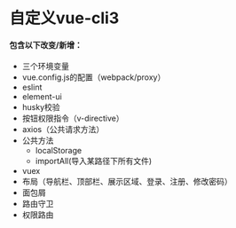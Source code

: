 # 自定义vue-cli3

#### 包含以下改变/新增：
* 三个环境变量
* vue.config.js的配置（webpack/proxy）
* eslint
* element-ui
* husky校验
* 按钮权限指令（v-directive）
* axios（公共请求方法）
* 公共方法
  * localStorage
  * importAll(导入某路径下所有文件)
* vuex
* 布局（导航栏、顶部栏、展示区域、登录、注册、修改密码）
* 面包屑
* 路由守卫
* 权限路由